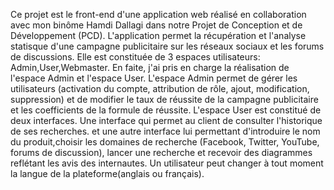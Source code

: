 Ce projet est le front-end d'une application web réalisé en collaboration avec mon binôme Hamdi Dallagi dans notre Projet de Conception et de Développement (PCD). 
L'application permet la récupération et l'analyse statisque d'une campagne publicitaire sur les réseaux sociaux et les forums de discussions. Elle est constituée de 3 espaces utilisateurs: Admin,User,Webmaster. 
En faite, j'ai pris en charge la réalisation de l'espace Admin et l'espace User.
L'espace Admin permet de gérer les utilisateurs (activation du compte, attribution de rôle, ajout, modification, suppression) et de modifier le taux de réussite de la campagne publicitaire et les coefficients de la formule de réussite.
L'espace User est constitué de deux interfaces. Une interface qui permet au client de consulter l'historique de ses recherches. et une autre interface lui permettant d'introduire le nom du produit,choisir les domaines de recherche (Facebook, Twitter, YouTube, forums de discussion), lancer une recherche et recevoir des diagrammes reflétant les avis des internautes.
Un utilisateur peut changer à tout moment la langue de la plateforme(anglais ou français).

